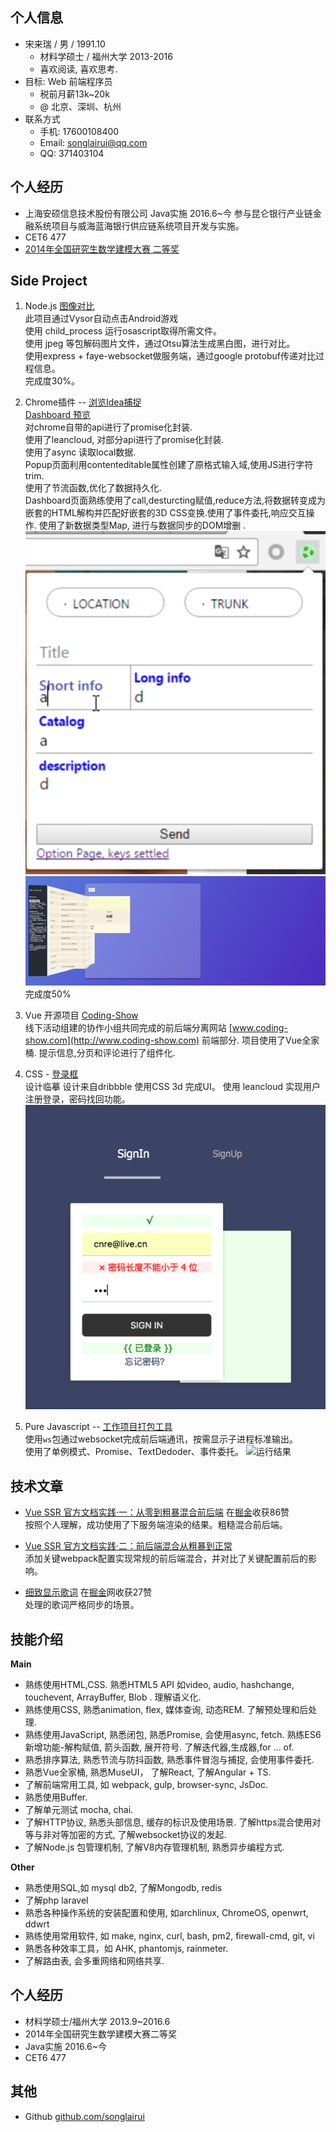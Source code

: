 
## 个人信息  

- 宋来瑞 / 男 / 1991.10 
  - 材料学硕士 / 福州大学 2013-2016 
  - 喜欢阅读, 喜欢思考.  
- 目标: Web 前端程序员
  - 税前月薪13k~20k 
  - @ 北京、深圳、杭州
- 联系方式
  - 手机: 17600108400
  - Email: songlairui@qq.com
  - QQ: 371403104

## 个人经历  

- 上海安硕信息技术股份有限公司 Java实施  2016.6~今
  参与昆仑银行产业链金融系统项目与威海蓝海银行供应链系统项目开发与实施。
- CET6 477
- [2014年全国研究生数学建模大赛 二等奖](http://gmcm.seu.edu.cn/00/bf/c24a191/page.htm)

## Side Project

1. Node.js [图像对比](https://github.com/songlairui/autoClickOnMac)    
 此项目通过Vysor自动点击Android游戏    
 使用 child_process 运行osascript取得所需文件。  
 使用 jpeg 等包解码图片文件，通过Otsu算法生成黑白图，进行对比。   
 使用express + faye-websocket做服务端，通过google protobuf传递对比过程信息。  
 完成度30%。

2. Chrome插件 -- [浏览Idea捕捉](https://github.com/songlairui/CaptureBehavior)  
 [Dashboard 预览](https://songlairui.github.io/CaptureBehavior/src/dashboard.html)   
 对chrome自带的api进行了promise化封装.   
 使用了leancloud, 对部分api进行了promise化封装.   
 使用了async 读取local数据.   
 Popup页面利用contenteditable属性创建了原格式输入域,使用JS进行字符trim.  
 使用了节流函数,优化了数据持久化.  
 Dashboard页面熟练使用了call,desturcting赋值,reduce方法,将数据转变成为嵌套的HTML解构并匹配好嵌套的3D CSS变换.使用了事件委托,响应交互操作. 
 使用了新数据类型Map, 进行与数据同步的DOM增删 .   
 ![浏览Idea捕捉_录入](../../screenshots/Capture_Behavior_0.png)
 ![浏览Idea捕捉_管理](../../screenshots/Capture_Behavior.png)    
 完成度50% 

3. Vue 开源项目 [Coding-Show](https://github.com/HackerValley/Coding-Show-vue)  
线下活动组建的协作小组共同完成的前后端分离网站 [www.coding-show.com](http://www.coding-show.com) 前端部分. 项目使用了Vue全家桶. 提示信息,分页和评论进行了组件化.  

4. CSS - [登录框 ](https://songlairui.github.io/Combo-the-road/20_login_form)   
设计临摹  设计来自dribbble
使用CSS 3d 完成UI。
使用 leancloud 实现用户注册登录，密码找回功能。  
![Login_form](../../screenshots/20-Login_Form.png)   

5. Pure Javascript -- [工作项目打包工具](https://github.com/songlairui/amarscf_pack)  
使用`ws`包通过websocket完成前后端通讯，按需显示子进程标准输出。  
使用了单例模式、Promise、TextDedoder、事件委托。
![运行结果](https://songlairui.github.io/amarscfpack/screenshots/amarpack.png)



## 技术文章  

- [Vue SSR 官方文档实践·一：从零到粗暴混合前后端](https://songlairui.github.io/2017/06/21/vue-ssr-step-1/) 在[掘金](https://juejin.im/entry/594a48b6128fe1006a6714ac/detail)收获86赞  
按照个人理解，成功使用了下服务端渲染的结果。粗糙混合前后端。

- [Vue SSR 官方文档实践·二：前后端混合从粗暴到正常](https://songlairui.github.io/2017/06/22/vue-ssr-step-2/)  
添加关键webpack配置实现常规的前后端混合，并对比了关键配置前后的影响。    

- [细致显示歌词](https://songlairui.github.io/2017/06/27/active-lrc-relate-to-audio/) 在[掘金](https://juejin.im/entry/5951f8b6f265da6c2e0f63bf/detail)网收获27赞  
处理的歌词严格同步的场景。  

## 技能介绍   

**Main**
- 熟练使用HTML,CSS. 熟悉HTML5 API 如video, audio, hashchange, touchevent, ArrayBuffer, Blob . 理解语义化. 
- 熟练使用CSS, 熟悉animation, flex, 媒体查询, 动态REM. 了解预处理和后处理. 
- 熟练使用JavaScript, 熟悉闭包, 熟悉Promise, 会使用async, fetch. 熟练ES6新增功能-解构赋值, 箭头函数, 展开符号. 了解迭代器,生成器,for ... of.
- 熟悉排序算法, 熟悉节流与防抖函数, 熟悉事件冒泡与捕捉, 会使用事件委托.
- 熟悉Vue全家桶, 熟悉MuseUI， 了解React, 了解Angular + TS.
- 了解前端常用工具, 如 webpack, gulp, browser-sync, JsDoc.
- 熟悉使用Buffer. 
- 了解单元测试 mocha, chai.
- 了解HTTP协议, 熟悉头部信息, 缓存的标识及使用场景. 了解https混合使用对等与非对等加密的方式, 了解websocket协议的发起.
- 了解Node.js 包管理机制, 了解V8内存管理机制, 熟悉异步编程方式. 

**Other**
- 熟悉使用SQL,如 mysql db2, 了解Mongodb, redis
- 了解php laravel
- 熟悉各种操作系统的安装配置和使用, 如archlinux, ChromeOS, openwrt, ddwrt  
- 熟练使用常用软件, 如  make, nginx, curl, bash, pm2, firewall-cmd, git, vi
- 熟悉各种效率工具，如 AHK, phantomjs, rainmeter.
- 了解路由表, 会多重网络和网络共享. 

## 个人经历  

- 材料学硕士/福州大学 2013.9~2016.6
- 2014年全国研究生数学建模大赛二等奖  
- Java实施  2016.6~今
- CET6 477

## 其他  

 - Github [github.com/songlairui](https://github.com/songlairui)
